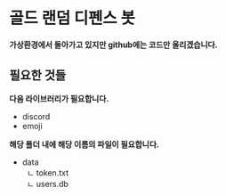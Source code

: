 # 골드 랜덤 디펜스 봇
**가상환경에서 돌아가고 있지만 github에는 코드만 올리겠습니다.**

## 필요한 것들
**다음 라이브러리가 필요합니다.**
- discord
- emoji  

**해당 폴더 내에 해당 이름의 파일이 필요합니다.**  
- data  
&nbsp; ㄴ token.txt  
&nbsp; ㄴ users.db
